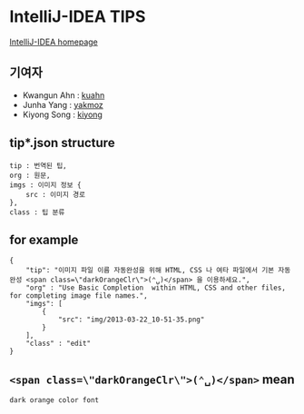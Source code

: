 # IntelliJ-IDEA TIPS
[IntelliJ-IDEA homepage](http://kuahn.github.com/IntelliJ-IDEA)

## 기여자
* Kwangun Ahn : [kuahn](https://github.com/kuahn)
* Junha Yang : [yakmoz](https://github.com/yakmoz)
* Kiyong Song : [kiyong](https://github.com/kiyong)



## tip*.json structure
    tip : 번역된 팁,
    org : 원문,
    imgs : 이미지 정보 {
        src : 이미지 경로
    },
    class : 팁 분류


## for example
    {
        "tip": "이미지 파일 이름 자동완성을 위해 HTML, CSS 나 여타 파일에서 기본 자동완성 <span class=\"darkOrangeClr\">(⌃␣)</span> 을 이용하세요.",
        "org" : "Use Basic Completion  within HTML, CSS and other files, for completing image file names.",
        "imgs": [
            {
                "src": "img/2013-03-22_10-51-35.png"
            }
        ],
        "class" : "edit"
    }

## `<span class=\"darkOrangeClr\">(⌃␣)</span>` mean
    dark orange color font
